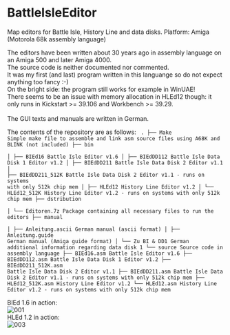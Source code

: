 # BattleIsleEditor
Map editors for Battle Isle, History Line and data disks. Platform: Amiga (Motorola 68k assembly language)

The editors have been written about 30 years ago in assembly language on an Amiga 500 and later Amiga 4000.<br>
The source code is neither documented nor commented.<br>
It was my first (and last) program written in this languange so do not expect anything too fancy :-)<br>
On the bright side: the program still works for example in WinUAE!<br>
There seems to be an issue with memory allocation in HLEd12 though: it only runs in Kickstart >= 39.106 and Workbench >= 39.29.<br>
<br>
The GUI texts and manuals are written in German.

The contents of the repository are as follows:
<code>
.
├── Make                    Simple make file to assemble and link asm source files using A68K and BLINK (not included)
├── bin                     
│   ├── BIEd16              Battle Isle Editor v1.6
│   ├── BIEdDD112           Battle Isle Data Disk 1 Editor v1.2
│   ├── BIEdDD211           Battle Isle Data Disk 2 Editor v1.1
│   ├── BIEdDD211_512K      Battle Isle Data Disk 2 Editor v1.1 - runs on systems with only 512k chip mem
│   ├── HLEd12              History Line Editor v1.2
│   └── HLEd12_512K         History Line Editor v1.2 - runs on systems with only 512k chip mem
├── dstribution             
│   └── Editoren.7z         Package containing all necessary files to run the editors
├── manual                  
│   ├── Anleitung.ascii     German manual (ascii format)
│   ├── Anleitung.guide     German manual (Amiga guide format)
│   └── Zu BI & DD1         German additional information regarding data disk 1
└── source                  Source code in assembly language
    ├── BIEd16.asm          Battle Isle Editor v1.6
    ├── BIEdDD112.asm       Battle Isle Data Disk 1 Editor v1.2
    ├── BIEdDD211_512K.asm  Battle Isle Data Disk 2 Editor v1.1
    ├── BIEdDD211.asm       Battle Isle Data Disk 2 Editor v1.1 - runs on systems with only 512k chip mem
    ├── HLEd12_512K.asm     History Line Editor v1.2
    └── HLEd12.asm          History Line Editor v1.2 - runs on systems with only 512k chip mem
</code>

BIEd 1.6 in action:<br>
![001](https://github.com/reinersmann/BattleIsleEditor/assets/12761313/ed974ef3-8023-48b6-ae61-adb3ae642c11)
<br>
HLEd 1.2 in action:<br>
![003](https://github.com/reinersmann/BattleIsleEditor/assets/12761313/763e56ee-118b-4d05-8997-fe2f862762b0)
